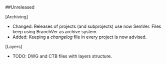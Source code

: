 ##Unreleased

[Archiving]
- Changed: Releases of projects (and subprojects) use now SemVer. Files keep using BranchVer as archive system.
- Added: Keeping a *changelog* file in every project is now advised.

[Layers]
- TODO: DWG and CTB files with layers structure.
